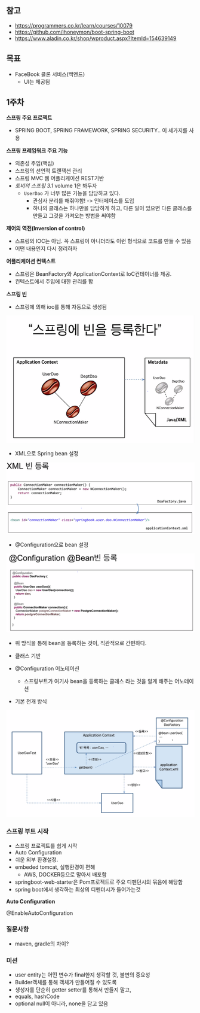 ## 참고

- https://programmers.co.kr/learn/courses/10079
- https://github.com/ihoneymon/boot-spring-boot
- https://www.aladin.co.kr/shop/wproduct.aspx?ItemId=154639149



## 목표

- FaceBook 클론 서비스(백엔드)
  - UI는 제공됨



## 1주차

**스프링 주요 프로젝트**

- SPRING BOOT, SPRING FRAMEWORK, SPRING SECURITY.. 이 세가지를 사용



**스프링 프레임워크 주요 기능**

- 의존성 주입(핵심)
- 스프링의 선언적 트랜잭션 관리
- 스프링 MVC 웹 어플리케이션 REST기반
- *토비의 스프링 3.1* volume 1은 봐두자
  - `UserDao` 가 너무 많은 기능을 담당하고 있다.
    - 관심사 분리를 해줘야함!  -> 인터페이스를 도입
    - 하나의 클래스는 하나만을 담당하게 하고, 다른 일이 있으면 다른 클래스를 만들고 그것을 가져오는 방법을 써야함



**제어의 역전(Inversion of control)**

- 스프링의 IOC는 아님. 꼭 스프링이 아니더라도 이런 형식으로 코드를 만들 수 있음
- 어떤 내용인지 다시 정리하자



**어플리케이션 컨텍스트**

- 스프링은 BeanFactory와 ApplicationContext로 IoC컨테이너를 제공.
- 컨텍스트에서 주입에 대한 관리를 함



**스프링 빈**

- 스프링에 의해 ioc를 통해 자동으로 생성됨

![1566994003181](SpringBoot.assets/1566994003181.png)

- XML으로 Spring bean 설정

![1566994037740](SpringBoot.assets/1566994037740.png)



- @Configuration으로 bean 설정

![1566994135398](SpringBoot.assets/1566994135398.png)

- 위 방식을 통해 bean을 등록하는 것이, 직관적으로 간편하다.
- 클래스 기반
- @Configuration 어노테이션
  - 스프링부트가 여기사 bean을 등록하는 클래스 라는 것을 알게 해주는 어노테이션



- 기본 전개 방식

![1566994269773](SpringBoot.assets/1566994269773.png)

### 스프링 부트 시작

- 스프링 프로젝트를 쉽게 시작
- Auto Configuration
- 쉬운 외부 환경설정.
- embeded tomcat, 실행환경이 편해
  - AWS, DOCKER등으로 말아서 배포함
- springboot-web-starter은 Pom프로젝트로 주요 디펜던시의 묶음에 해당함
- spring boot에서 생각하는 최상의 디펜더시가 들어가는것



**Auto Configuration**

@EnableAutoConfiguration 





### 질문사항

- maven, gradle의 차이?



### 미션

- user entity는 어떤 변수가 final한지 생각할 것, 불변의 중요성
- Builder객체를 통해 객체가 만들어질 수 있도록 
- 생성자를 단순히 getter setter를 통해서 만들지 말고,
- equals, hashCode
- optional null이 아니라, none을 담고 있음